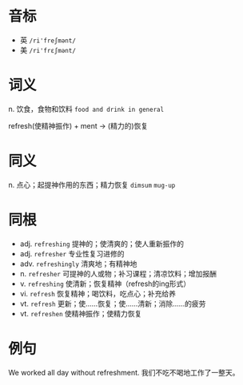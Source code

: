 # 音标

- 英 `/ri'freʃmənt/`
- 美 `/ri'frɛʃmənt/`

# 词义

n. 饮食，食物和饮料
`food and drink in general`



refresh(使精神振作) + ment → (精力的)恢复

# 同义

n. 点心；起提神作用的东西；精力恢复
`dimsum` `mug-up`

# 同根

- adj. `refreshing` 提神的；使清爽的；使人重新振作的
- adj. `refresher` 专业性复习进修的
- adv. `refreshingly` 清爽地；有精神地
- n. `refresher` 可提神的人或物；补习课程；清凉饮料；增加报酬
- v. `refreshing` 使清新；恢复精神（refresh的ing形式）
- vi. `refresh` 恢复精神；喝饮料，吃点心；补充给养
- vt. `refresh` 更新；使……恢复；使……清新；消除……的疲劳
- vt. `refreshen` 使精神振作；使精力恢复

# 例句

We worked all day without refreshment.
我们不吃不喝地工作了一整天。


